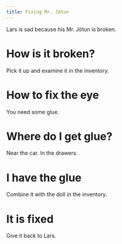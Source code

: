 ```yaml
---
title: Fixing Mr. Jötun
---
```


Lars is sad because his Mr. Jötun is broken.

# How is it broken?
Pick it up and examine it in the inventory.

# How to fix the eye
You need some glue.

# Where do I get glue?
Near the car. In the drawers.

# I have the glue
Combine it with the doll in the inventory.

# It is fixed
Give it back to Lars.

